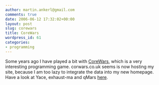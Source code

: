 ```yaml
---
author: martin.ankerl@gmail.com
comments: true
date: 2006-06-12 17:32:02+00:00
layout: post
slug: corewars
title: CoreWars
wordpress_id: 61
categories:
- programming
---
```


Some years ago I have played a bit with [CoreWars](http://www.corewars.org/), which is a very interesting programming game. corwars.co.uk seems is now hosting my site, because I am too lazy to integrate the data into my new homepage. Have a look at Yace, exhaust-ma and qMars [here](http://corewar.co.uk/ankerl/index.htm).
